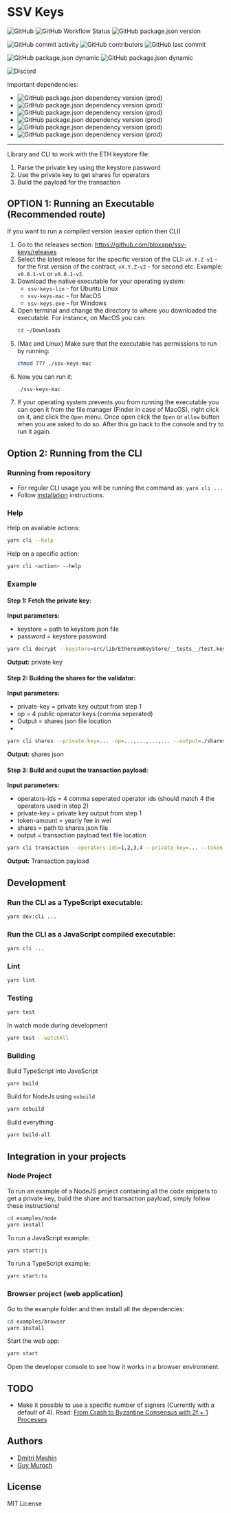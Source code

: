 # SSV Keys

![GitHub](https://img.shields.io/github/license/bloxapp/ssv-keys)
![GitHub Workflow Status](https://img.shields.io/github/workflow/status/bloxapp/ssv-keys/Lint%20and%20test)
![GitHub package.json version](https://img.shields.io/github/package-json/v/bloxapp/ssv-keys)

![GitHub commit activity](https://img.shields.io/github/commit-activity/y/bloxapp/ssv-keys)
![GitHub contributors](https://img.shields.io/github/contributors/bloxapp/ssv-keys)
![GitHub last commit](https://img.shields.io/github/last-commit/bloxapp/ssv-keys)

![GitHub package.json dynamic](https://img.shields.io/github/package-json/keywords/bloxapp/ssv-keys)
![GitHub package.json dynamic](https://img.shields.io/github/package-json/author/bloxapp/ssv-keys)

![Discord](https://img.shields.io/discord/723834989506068561?style=for-the-badge&label=Ask%20for%20support&logo=discord&logoColor=white)

Important dependencies:

* ![GitHub package.json dependency version (prod)](https://img.shields.io/github/package-json/dependency-version/bloxapp/ssv-keys/web3?style=social)
* ![GitHub package.json dependency version (prod)](https://img.shields.io/github/package-json/dependency-version/bloxapp/ssv-keys/bls-eth-wasm?style=social)
* ![GitHub package.json dependency version (prod)](https://img.shields.io/github/package-json/dependency-version/bloxapp/ssv-keys/bls-signatures?style=social)
* ![GitHub package.json dependency version (prod)](https://img.shields.io/github/package-json/dependency-version/bloxapp/ssv-keys/eth2-keystore-js?style=social)
* ![GitHub package.json dependency version (prod)](https://img.shields.io/github/package-json/dependency-version/bloxapp/ssv-keys/ethereumjs-util?style=social)
* ![GitHub package.json dependency version (prod)](https://img.shields.io/github/package-json/dependency-version/bloxapp/ssv-keys/ethereumjs-wallet?style=social)

---

Library and CLI to work with the ETH keystore file:
1. Parse the private key using the keystore password
2. Use the private key to get shares for operators
3. Build the payload for the transaction

## OPTION 1: Running an Executable (Recommended route)

If you want to run a compiled version (easier option then CLI)

1. Go to the releases section: https://github.com/bloxapp/ssv-keys/releases
2. Select the latest release for the specific version of the CLI: `vX.Y.Z-v1` - for the first version of the contract, `vX.Y.Z-v2` - for second etc.
   Example: `v0.0.1-v1` or `v0.0.1-v2`.
3. Download the native executable for your operating system:
   * `ssv-keys-lin` - for Ubuntu Linux
   * `ssv-keys-mac` - for MacOS
   * `ssv-keys.exe` - for Windows
4. Open terminal and change the directory to where you downloaded the executable. For instance, on MacOS you can:
   ```bash
   cd ~/Downloads
   ```
5. (Mac and Linux) Make sure that the executable has permissions to run by running:
   ```bash
   chmod 777 ./ssv-keys-mac
   ```
6. Now you can run it:
   ```bash
   ./ssv-keys-mac
   ```
7. If your operating system prevents you from running the executable you can open it from the file manager (Finder in case of MacOS), right click on it, and click the `Open` menu. Once open click the `Open` or `allow` button when you are asked to do so. After this go back to the console and try to run it again.

## Option 2: Running from the CLI

### Running from repository

- For regular CLI usage you will be running the command as: `yarn cli ...`
- Follow [installation](#Installation) instructions.



### Help

Help on available actions:

```bash
yarn cli --help
```

Help on a specific action:

```bash
yarn cli <action> --help
```


### Example

#### Step 1: Fetch the private key:

**Input parameters:**

- keystore = path to keystore json file
- password = keystore password

```bash
yarn cli decrypt --keystore=src/lib/EthereumKeyStore/__tests__/test.keystore.json --password=testtest
```

**Output:**  private key

#### Step 2: Building the shares for the validator:

**Input parameters:**

- private-key = private key output from step 1
- op = 4 public operator keys (comma seperated)
- Output = shares json file location
-
```bash
yarn cli shares --private-key=... -op=...,...,...,... --output=./shares.json
```

**Output:** shares json

#### Step 3: Build and ouput the transaction payload:
**Input parameters:**
- operators-ids = 4 comma seperated operator ids (should match 4 the operators used in step 2)
- private-key = private key output from step 1
- token-amount = yearly fee in wei
- shares = path to shares json file
- output = transaction payload text file location

```bash
yarn cli transaction --operators-ids=1,2,3,4 --private-key=... --token-amount=1234567890 --shares=./shares.json --output=./payload.txt
```

**Output:**  Transaction payload

## Development

### Run the CLI as a TypeScript executable:

```bash
yarn dev:cli ...
```

### Run the CLI as a JavaScript compiled executable:

```bash
yarn cli ...
```

### Lint

```bash
yarn lint
```

### Testing

```bash
yarn test
```

In watch mode during development

```bash
yarn test --watchAll
```

### Building

Build TypeScript into JavaScript

```bash
yarn build
```

Build for NodeJs using `esbuild`

```bash
yarn esbuild
```

Build everything

```bash
yarn build-all
```

## Integration in your projects

### Node Project

To run an example of a NodeJS project containing all the code snippets to get a private key, build the share and transaction payload, simply follow these instructions!

```bash
cd examples/node
yarn install
```

To run a JavaScript example:

```bash
yarn start:js
```

To run a TypeScript example:

```bash
yarn start:ts
```

### Browser project (web application)

Go to the example folder and then install all the dependencies:

```bash
cd examples/browser
yarn install
```

Start the web app:

```bash
yarn start
```

Open the developer console to see how it works in a browser environment.

## TODO

* Make it possible to use a specific number of signers (Currently with a default of 4).
  Read: [From Crash to Byzantine Consensus with 2f + 1 Processes](https://www.gsd.inesc-id.pt/~mpc/pubs/bc2f+1.pdf)

## Authors

* [Dmitri Meshin](https://github.com/meshin-blox)
* [Guy Muroch](https://github.com/guym-blox)

## License

MIT License
